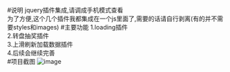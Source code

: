 #说明
jquery插件集成,请调成手机模式查看<br/>
为了方便,这个几个插件我都集成在一个js里面了,需要的话请自行剥离(有的并不需要styles和images)
#主要功能
1.loading插件<br/>
2.转盘抽奖插件<br/>
3.上滑刷新加载数据插件<br/>
4.后续会继续完善<br/>
#项目截图
 ![image](https://github.com/Johnson-hd/jquery_plugin/raw/master/images/project_1.png)<br/>












